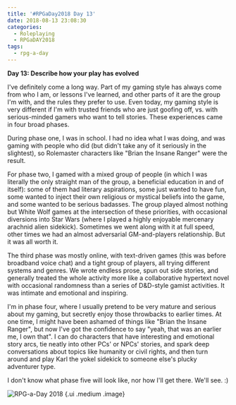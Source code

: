 ```yaml
---
title: '#RPGaDay2018 Day 13'
date: 2018-08-13 23:08:30
categories:
  - Roleplaying
  - RPGaDAY2018
tags:
  - rpg-a-day
---
```


**Day 13: Describe how your play has evolved**

I've definitely come a long way. Part of my gaming style has always come from who I am, or lessons I've learned, and other parts of it are the group I'm with, and the rules they prefer to use. Even today, my gaming style is very different if I'm with trusted friends who are just goofing off, vs. with serious-minded gamers who want to tell stories. These experiences came in four broad phases.

<!-- more -->

During phase one, I was in school. I had no idea what I was doing, and was gaming with people who did (but didn't take any of it seriously in the slightest), so Rolemaster characters like "Brian the Insane Ranger" were the result.

For phase two, I gamed with a mixed group of people (in which I was literally the only straight man of the group, a beneficial education in and of itself): some of them had literary aspirations, some just wanted to have fun, some wanted to inject their own religious or mystical beliefs into the game, and some wanted to be serious badasses. The group played almost nothing but White Wolf games at the intersection of these priorities, with occasional diversions into Star Wars (where I played a highly enjoyable mercenary arachnid alien sidekick). Sometimes we went along with it at full speed, other times we had an almost adversarial GM-and-players relationship. But it was all worth it.

The third phase was mostly online, with text-driven games (this was before broadband voice chat) and a tight group of players, all trying different systems and genres. We wrote endless prose, spun out side stories, and generally treated the whole activity more like a collaborative hypertext novel with occasional randomness than a series of D&D-style gamist activities. It was intimate and emotional and inspiring.

I'm in phase four, where I usually pretend to be very mature and serious about my gaming, but secretly enjoy those throwbacks to earlier times. At one time, I might have been ashamed of things like "Brian the Insane Ranger", but now I've got the confidence to say "yeah, that was an earlier me, I own that". I can do characters that have interesting and emotional story arcs, tie neatly into other PCs' or NPCs' stories, and spark deep conversations about topics like humanity or civil rights, and then turn around and play Karl the yokel sidekick to someone else's plucky adventurer type.

I don't know what phase five will look like, nor how I'll get there. We'll see. :)

![RPG-a-Day 2018](/assets/rpg/RPG-a-Day%202018.jpg) {.ui .medium .image}